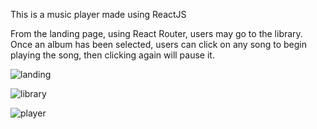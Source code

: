 This is a music player made using ReactJS

From the landing page, using React Router, users may go to the library. Once an album has been selected, users can click on any song to begin playing the song, then clicking again will pause it. 

![landing](https://user-images.githubusercontent.com/35352111/111009126-5ddc2000-8358-11eb-8c1b-5b4c8664e14d.png)

![library](https://user-images.githubusercontent.com/35352111/111009134-603e7a00-8358-11eb-8976-916613c863cc.png)

![player](https://user-images.githubusercontent.com/35352111/111009136-62a0d400-8358-11eb-9c39-fc0d8a594c64.png)



